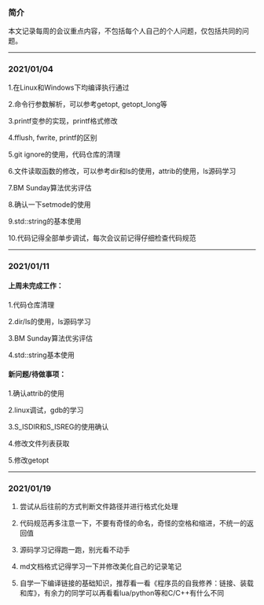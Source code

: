 ### 简介
本文记录每周的会议重点内容，不包括每个人自己的个人问题，仅包括共同的问题。

---

### 2021/01/04

1.在Linux和Windows下均编译执行通过

2.命令行参数解析，可以参考getopt, getopt_long等

3.printf变参的实现，printf格式修改

4.fflush, fwrite, printf的区别

5.git ignore的使用，代码仓库的清理

6.文件读取函数的修改，可以参考dir和ls的使用，attrib的使用，ls源码学习

7.BM Sunday算法优劣评估

8.确认一下setmode的使用

9.std::string的基本使用

10.代码记得全部单步调试，每次会议前记得仔细检查代码规范

---

### 2021/01/11

#### 上周未完成工作：

1.代码仓库清理

2.dir/ls的使用，ls源码学习

3.BM Sunday算法优劣评估

4.std::string基本使用

#### 新问题/待做事项：

1.确认attrib的使用

2.linux调试，gdb的学习

3.S_ISDIR和S_ISREG的使用确认

4.修改文件列表获取

5.修改getopt


---

### 2021/01/19

1. 尝试从后往前的方式判断文件路径并进行格式化处理

2. 代码规范再多注意一下，不要有奇怪的命名，奇怪的空格和缩进，不统一的返回值

3. 源码学习记得跑一跑，别光看不动手

4. md文档格式记得学习一下并修改美化自己的记录笔记

5. 自学一下编译链接的基础知识，推荐看一看《程序员的自我修养：链接、装载和库》，有余力的同学可以再看看lua/python等和C/C++有什么不同

